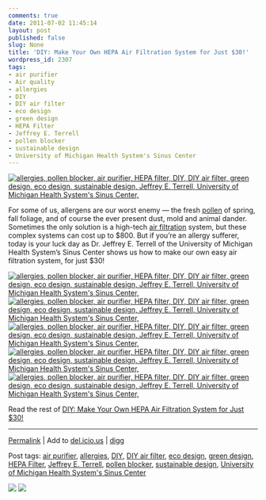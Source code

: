 ```yaml
---
comments: true
date: 2011-07-02 11:45:14
layout: post
published: false
slug: None
title: 'DIY: Make Your Own HEPA Air Filtration System for Just $30!'
wordpress_id: 2307
tags:
- air purifier
- Air quality
- allergies
- DIY
- DIY air filter
- eco design
- green design
- HEPA Filter
- Jeffrey E. Terrell
- pollen blocker
- sustainable design
- University of Michigan Health System's Sinus Center
---
```


[](http://inhabitat.com/diy-make-your-own-hepa-air-filtration-system-for-just-30/jeffrey-terrell-diy-airfilter3/)[![allergies, pollen blocker, air purifier, HEPA filter, DIY, DIY air filter, green design, eco design, sustainable design, Jeffrey E. Terrell, University of Michigan Health System's Sinus Center, ](http://inhabitat.com/wp-content/blogs.dir/1/files/2011/06/Jeffrey-Terrell-DIY-Airfilter3-537x413.jpg)](http://inhabitat.com/diy-make-your-own-hepa-air-filtration-system-for-just-30/)




For some of us, allergens are our worst enemy — the fresh [pollen](http://inhabitat.com/london-without-bees-conceptual-towers-shoot-pollen-spores-into-the-wind/) of spring, fall foliage, and of course the ever present dust, mold and animal dander. Sometimes the only solution is a high-tech [air filtration](http://inhabitat.com/yana-briggs-chevy-era-concept-cleans-up-polluted-cities/) system, but these complex systems can cost up to $800. But if you’re an allergy sufferer, today is your luck day as Dr. Jeffrey E. Terrell of the University of Michigan Health System’s Sinus Center shows us how to make our own easy air filtration system, for just $30!



[![allergies, pollen blocker, air purifier, HEPA filter, DIY, DIY air filter, green design, eco design, sustainable design, Jeffrey E. Terrell, University of Michigan Health System's Sinus Center,](http://inhabitat.com/wp-content/blogs.dir/1/files/2011/06/Jeffrey-Terrell-DIY-Airfilter6-75x75.jpg)](http://inhabitat.com/diy-make-your-own-hepa-air-filtration-system-for-just-30/jeffrey-terrell-diy-airfilter6/)
[![allergies, pollen blocker, air purifier, HEPA filter, DIY, DIY air filter, green design, eco design, sustainable design, Jeffrey E. Terrell, University of Michigan Health System's Sinus Center,](http://inhabitat.com/wp-content/blogs.dir/1/files/2011/06/Jeffrey-Terrell-DIY-Airfilter5-75x75.jpg)](http://inhabitat.com/diy-make-your-own-hepa-air-filtration-system-for-just-30/jeffrey-terrell-diy-airfilter5/)
[![allergies, pollen blocker, air purifier, HEPA filter, DIY, DIY air filter, green design, eco design, sustainable design, Jeffrey E. Terrell, University of Michigan Health System's Sinus Center,](http://inhabitat.com/wp-content/blogs.dir/1/files/2011/06/Jeffrey-Terrell-DIY-Airfilter4-75x75.jpg)](http://inhabitat.com/diy-make-your-own-hepa-air-filtration-system-for-just-30/jeffrey-terrell-diy-airfilter4/)
[![allergies, pollen blocker, air purifier, HEPA filter, DIY, DIY air filter, green design, eco design, sustainable design, Jeffrey E. Terrell, University of Michigan Health System's Sinus Center,](http://inhabitat.com/wp-content/blogs.dir/1/files/2011/06/Jeffrey-Terrell-DIY-Airfilter3-75x75.jpg)](http://inhabitat.com/diy-make-your-own-hepa-air-filtration-system-for-just-30/jeffrey-terrell-diy-airfilter3/)
[![allergies, pollen blocker, air purifier, HEPA filter, DIY, DIY air filter, green design, eco design, sustainable design, Jeffrey E. Terrell, University of Michigan Health System's Sinus Center,](http://inhabitat.com/wp-content/blogs.dir/1/files/2011/06/Jeffrey-Terrell-DIY-Airfilter2-75x75.jpg)](http://inhabitat.com/diy-make-your-own-hepa-air-filtration-system-for-just-30/jeffrey-terrell-diy-airfilter2/)
  

  
Read the rest of [DIY: Make Your Own HEPA Air Filtration System for Just $30!](http://inhabitat.com/diy-make-your-own-hepa-air-filtration-system-for-just-30/)


* * *





[Permalink](http://inhabitat.com/diy-make-your-own-hepa-air-filtration-system-for-just-30/) |
Add to
[del.icio.us](http://del.icio.us/post?url=http://inhabitat.com/diy-make-your-own-hepa-air-filtration-system-for-just-30/&title=DIY:%20Make%20Your%20Own%20HEPA%20Air%20Filtration%20System%20for%20Just%20$30!) | 
[digg](http://digg.com/submit?url=http://inhabitat.com/diy-make-your-own-hepa-air-filtration-system-for-just-30/&title=DIY:%20Make%20Your%20Own%20HEPA%20Air%20Filtration%20System%20for%20Just%20$30!)
  

Post tags: [air purifier](http://inhabitat.com/tag/air-purifier/), [allergies](http://inhabitat.com/tag/allergies/), [DIY](http://inhabitat.com/tag/diy/), [DIY air filter](http://inhabitat.com/tag/diy-air-filter/), [eco design](http://inhabitat.com/tag/eco-design/), [green design](http://inhabitat.com/tag/green-design/), [HEPA Filter](http://inhabitat.com/tag/hepa-filter/), [Jeffrey E. Terrell](http://inhabitat.com/tag/jeffrey-e-terrell/), [pollen blocker](http://inhabitat.com/tag/pollen-blocker/), [sustainable design](http://inhabitat.com/tag/sustainable-design/), [University of Michigan Health System's Sinus Center](http://inhabitat.com/tag/university-of-michigan-health-systems-sinus-center/)  




[![](http://feeds.feedburner.com/~ff/Inhabitat?d=yIl2AUoC8zA)](http://feeds.feedburner.com/~ff/Inhabitat?a=lXiMATFmO2o:76_hilOOg1A:yIl2AUoC8zA) [![](http://feeds.feedburner.com/~ff/Inhabitat?d=DLYy-l-dIDg)](http://feeds.feedburner.com/~ff/Inhabitat?a=lXiMATFmO2o:76_hilOOg1A:DLYy-l-dIDg)

